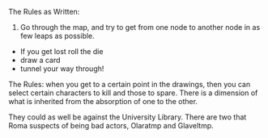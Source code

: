 The Rules as Written:

1. Go through the map, and try to get from one node to another node in as few leaps as possible. 
* If you get lost roll the die
* draw a card
* tunnel your way through!

The Rules: when you get to a certain point in the drawings, then you can select certain characters to kill and those to spare. There is a dimension of what is inherited from the absorption of one to the other.

They could as well be against the University Library. There are two that  Roma suspects of being bad actors, Olaratmp and Glaveltmp.